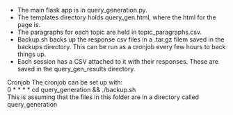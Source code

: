  - The main flask app is in query_generation.py.  
 - The templates directory holds query_gen.html, where the html for the page is. 
 - The paragraphs for each topic are held in topic_paragraphs.csv. 
 - Backup.sh backs up the response csv files in a .tar.gz filem saved in the backups directory. This can be run as a cronjob every few hours to back things up.
 - Each session has a CSV attached to it with their responses. These are saved in the query_gen_results directory.

Cronjob
The cronjob can be set up with:\
0 * * * * cd query_generation && ./backup.sh\
This is assuming that the files in this folder are in a directory called query_generation
